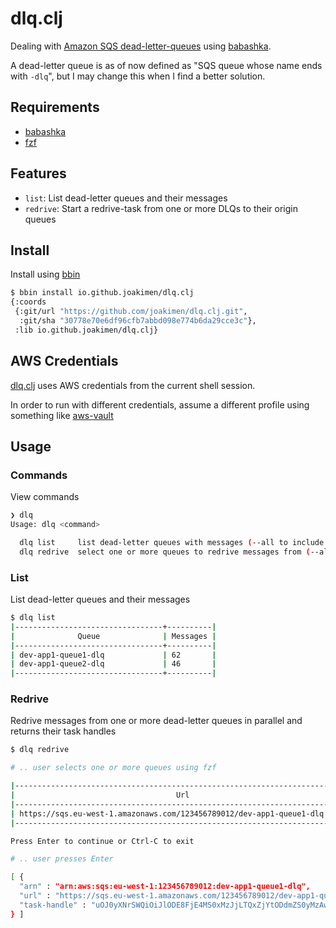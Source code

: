 # dlq.clj

Dealing with [Amazon SQS dead-letter-queues](https://docs.aws.amazon.com/AWSSimpleQueueService/latest/SQSDeveloperGuide/sqs-dead-letter-queues.html) using [babashka](https://github.com/babashka/babashka).

A dead-letter queue is as of now defined as "SQS queue whose name ends with `-dlq`", but I may change this when I find
a better solution.

## Requirements

- [babashka](https://github.com/babashka/babashka)
- [fzf](https://github.com/junegunn/fzf)

## Features

- `list`: List dead-letter queues and their messages
- `redrive`: Start a redrive-task from one or more DLQs to their origin queues

## Install

Install using [bbin](https://github.com/babashka/bbin)

```sh
$ bbin install io.github.joakimen/dlq.clj
{:coords
 {:git/url "https://github.com/joakimen/dlq.clj.git",
  :git/sha "30778e70e6df96cfb7abbd098e774b6da29cce3c"},
 :lib io.github.joakimen/dlq.clj}

```

## AWS Credentials

[dlq.clj](https://github.com/joakimen/dlq.clj) uses AWS credentials from the current shell session.

In order to run with different credentials, assume a different profile using something like [aws-vault](https://github.com/99designs/aws-vault)

## Usage

### Commands

View commands

```sh
❯ dlq
Usage: dlq <command>

  dlq list     list dead-letter queues with messages (--all to include empty queues)
  dlq redrive  select one or more queues to redrive messages from (--all to redrive all)
```

### List

List dead-letter queues and their messages

```sh
$ dlq list
|---------------------------------+----------|
|              Queue              | Messages |
|---------------------------------+----------|
| dev-app1-queue1-dlq             | 62       |
| dev-app1-queue2-dlq             | 46       |
|---------------------------------+----------|
```

### Redrive

Redrive messages from one or more dead-letter queues in parallel and returns their task handles

```sh
$ dlq redrive

# .. user selects one or more queues using fzf

|-----------------------------------------------------------------------+----------|
|                                    Url                                | Messages |
|-----------------------------------------------------------------------+----------|
| https://sqs.eu-west-1.amazonaws.com/123456789012/dev-app1-queue1-dlq  | 46       |
|-----------------------------------------------------------------------+----------|

Press Enter to continue or Ctrl-C to exit

# .. user presses Enter

[ {
  "arn" : "arn:aws:sqs:eu-west-1:123456789012:dev-app1-queue1-dlq",
  "url" : "https://sqs.eu-west-1.amazonaws.com/123456789012/dev-app1-queue1",
  "task-handle" : "uOJ0yXNrSWQiOiJlODE8FjE4MS0xMzJjLTQxZjYtODdmZS0yMzAwZTVlMWJmYjcaLCJzb3VyY2VBcm4iOiJhcm46YXdzOnNxczpldS13ZXN0LTE6ODQ5MTM4MjY3Mzg5OmV1cm9wcmlzLWRldi1xcm9kDWN0LWludGVybmFsLWRscSJ9"
} ]

```
